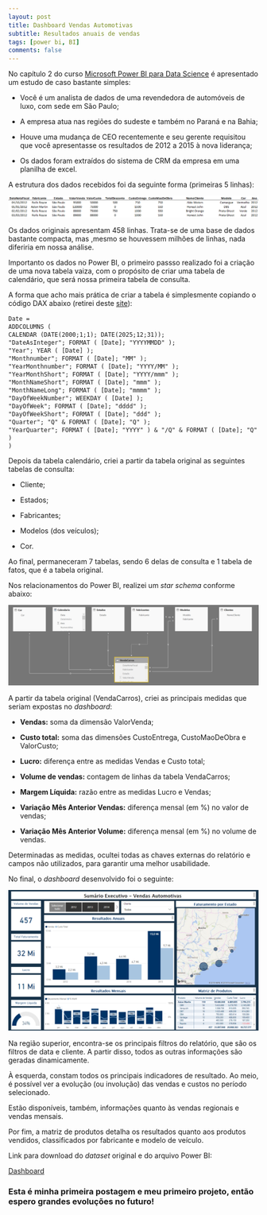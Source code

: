 ```yaml
---
layout: post
title: Dashboard Vendas Automotivas
subtitle: Resultados anuais de vendas
tags: [power bi, BI]
comments: false
---
```


No capítulo 2 do curso [Microsoft Power BI para Data Science](https://www.datascienceacademy.com.br/pages/curso-microsoft-power-bi-para-data-science) é apresentado um estudo de caso bastante simples:

* Você é um analista de dados de uma revendedora de automóveis de luxo, com sede em São Paulo;

* A empresa atua nas regiões do sudeste e também no Paraná e na Bahia;

* Houve uma mudança de CEO recentemente e seu gerente requisitou que você apresentasse os resultados de 2012 a 2015 à nova liderança;

* Os dados foram extraídos do sistema de CRM da empresa em uma planilha de excel.

A estrutura dos dados recebidos foi da seguinte forma (primeiras 5 linhas):


![tabela](/img/tabelaoriginal.png)
      
      
Os dados originais apresentam 458 linhas.   Trata-se de uma base de dados bastante compacta, mas ,mesmo se houvessem milhões de linhas, nada diferiria em nossa análise.

Importanto os dados no Power BI, o primeiro passso realizado foi a criação de uma nova tabela vaiza, com o propósito de criar uma tabela de calendário, que será nossa primeira tabela de consulta. 

A forma que acho mais prática de criar a tabela é simplesmente copiando o código DAX abaixo (retirei deste [site](https://kohera.be/blog/power-bi/how-to-create-a-date-table-in-power-bi-in-2-simple-steps/)):


~~~~
Date =
ADDCOLUMNS (
CALENDAR (DATE(2000;1;1); DATE(2025;12;31));
"DateAsInteger"; FORMAT ( [Date]; "YYYYMMDD" );
"Year"; YEAR ( [Date] );
"Monthnumber"; FORMAT ( [Date]; "MM" );
"YearMonthnumber"; FORMAT ( [Date]; "YYYY/MM" );
"YearMonthShort"; FORMAT ( [Date]; "YYYY/mmm" );
"MonthNameShort"; FORMAT ( [Date]; "mmm" );
"MonthNameLong"; FORMAT ( [Date]; "mmmm" );
"DayOfWeekNumber"; WEEKDAY ( [Date] );
"DayOfWeek"; FORMAT ( [Date]; "dddd" );
"DayOfWeekShort"; FORMAT ( [Date]; "ddd" );
"Quarter"; "Q" & FORMAT ( [Date]; "Q" );
"YearQuarter"; FORMAT ( [Date]; "YYYY" ) & "/Q" & FORMAT ( [Date]; "Q" )
)
~~~~


Depois da tabela calendário, criei a partir da tabela original as seguintes tabelas de consulta:

* Cliente;

* Estados;

* Fabricantes;

* Modelos (dos veículos);

* Cor.

Ao final, permaneceram 7 tabelas, sendo 6 delas de consulta e 1 tabela de fatos, que é a tabela original.

Nos relacionamentos do Power BI, realizei um _star schema_ conforme abaixo:


![star](/img/starschema.png)

A partir da tabela original (VendaCarros), criei as principais medidas que seriam expostas no _dashboard_:

* **Vendas:** soma da dimensão ValorVenda;

* **Custo total:** soma das dimensões CustoEntrega, CustoMaoDeObra e ValorCusto;

* **Lucro:** diferença entre as medidas Vendas e Custo total;

* **Volume de vendas:** contagem de linhas da tabela VendaCarros;

* **Margem Líquida:** razão entre as medidas Lucro e Vendas;

* **Variação Mês Anterior Vendas:** diferença mensal (em %) no valor de vendas;

* **Variação Mês Anterior Volume:** diferença mensal (em %) no volume de vendas.

Determinadas as medidas, ocultei todas as chaves externas do relatório e campos não utilizados, para garantir uma melhor usabilidade.

No final, o _dashboard_ desenvolvido foi o seguinte:


![Dashboard](/img/Dashboard.png)

Na região superior, encontra-se os principais filtros do relatório, que são os filtros de data e cliente. A partir disso, todos as outras informações são geradas dinamicamente.

À esquerda, constam todos os principais indicadores de resultado. Ao meio, é possível ver a evolução (ou involução) das vendas e custos no período selecionado.

Estão disponíveis, também, informações quanto às vendas regionais e vendas mensais.

Por fim, a matriz de produtos detalha os resultados quanto aos produtos vendidos, classificados por fabricante e modelo de veículo.

Link para download do _dataset_ original e do arquivo Power BI:

[Dashboard](https://github.com/cazulli/Projetos-Power-BI/tree/master/Dashboard%20Vendas%20Automotivas)

### Esta é minha primeira postagem e meu primeiro projeto, então espero grandes evoluções no futuro!



 
